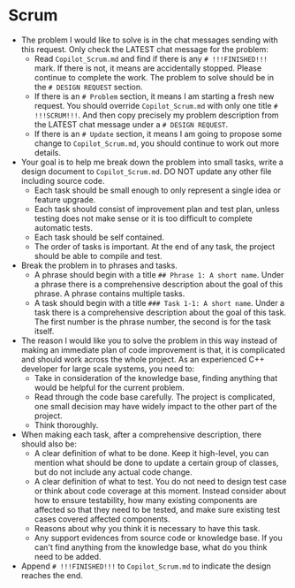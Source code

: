 # Scrum

- The problem I would like to solve is in the chat messages sending with this request. Only check the LATEST chat message for the problem:
  - Read `Copilot_Scrum.md` and find if there is any `# !!!FINISHED!!!` mark. If there is not, it means are accidentally stopped. Please continue to complete the work. The problem to solve should be in the `# DESIGN REQUEST` section.
  - If there is an `# Problem` section, it means I am starting a fresh new request. You should override `Copilot_Scrum.md` with only one title `# !!!SCRUM!!!`. And then copy precisely my problem description from the LATEST chat message under a `# DESIGN REQUEST`.
  - If there is an `# Update` section, it means I am going to propose some change to `Copilot_Scrum.md`, you should continue to work out more details.
- Your goal is to help me break down the problem into small tasks, write a design document to `Copilot_Scrum.md`. DO NOT update any other file including source code.
  - Each task should be small enough to only represent a single idea or feature upgrade.
  - Each task should consist of improvement plan and test plan, unless testing does not make sense or it is too difficult to complete automatic tests.
  - Each task should be self contained.
  - The order of tasks is important. At the end of any task, the project should be able to compile and test.
- Break the problem in to phrases and tasks.
  - A phrase should begin with a title `## Phrase 1: A short name`. Under a phrase there is a comprehensive description about the goal of this phrase. A phrase contains multiple tasks.
  - A task should begin with a title `### Task 1-1: A short name`. Under a task there is a comprehensive description about the goal of this task. The first number is the phrase number, the second is for the task itself.
- The reason I would like you to solve the problem in this way instead of making an immediate plan of code improvement is that, it is complicated and should work across the whole project. As an experienced C++ developer for large scale systems, you need to:
  - Take in consideration of the knowledge base, finding anything that would be helpful for the current problem.
  - Read through the code base carefully. The project is complicated, one small decision may have widely impact to the other part of the project.
  - Think thoroughly.
- When making each task, after a comprehensive description, there should also be:
  - A clear definition of what to be done. Keep it high-level, you can mention what should be done to update a certain group of classes, but do not include any actual code change.
  - A clear definition of what to test. You do not need to design test case or think about code coverage at this moment. Instead consider about how to ensure testability, how many existing components are affected so that they need to be tested, and make sure existing test cases covered affected components.
  - Reasons about why you think it is necessary to have this task.
  - Any support evidences from source code or knowledge base. If you can't find anything from the knowledge base, what do you think need to be added.
- Append `# !!!FINISHED!!!` to `Copilot_Scrum.md` to indicate the design reaches the end.
